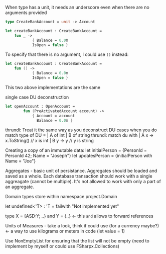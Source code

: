 When type has a unit, it needs an underscore even when there are no arguments provided

```fsharp
type CreateBankAccount = unit -> Account
```

```fsharp
let createBankAccount : CreateBankAccount =
    fun _ ->
            { Balance = 0.0m
            IsOpen = false }
```

To specify that there is no argument, I could use `()` instead:
```fsharp
let createBankAccount : CreateBankAccount =
    fun () ->
            { Balance = 0.0m
            IsOpen = false }
```
This two above implementations are the same



single case DU deconstruction
```fsharp
let openAccount : OpenAccount =
        fun (PreActivatedAccount account) ->
            { Account = account
              Balance = 0.0m }
```

thrundi: Treat it the same way as you deconstruct DU cases when you do match type of DU = | A of int | B of string
thrundi: match du with | A x -> x.ToString() // x is int | B y -> y // y is string


Creating a copy of an immutable data:
let initialPerson = {PersonId = PersonId 42; Name = "Joseph"}
let updatesPerson = {initialPerson with Name = "Joe"}

Aggregates - basic unit of persistance. Aggregates should be loaded and saved as a whole. Each database transaction should work with a single aggreagate (cannot be multiple). It's not allowed to work with only a part of an aggregate.

Domain types store within namespace project.Domain

let undefined<'T> : 'T = failwith "Not implemented yet"

type X = {ASD:Y; ..} and Y = {..} <- this `and` allows to forward references

Units of Measures - take a look, think if could use (for a currency maybe?) <- a way to use kilograms or meters in code (let value = 1<kg>)

Use NonEmptyList for ensuring that the list will not be empty (need to implement by myself or could use FSharpx.Collections)